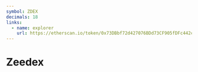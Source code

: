 ```yaml
---
symbol: ZDEX
decimals: 18
links:
  - name: explorer
    url: https://etherscan.io/token/0x73DBbf72d427076BDd73CF905fDFc442c9C67D4a
---
```


# Zeedex
